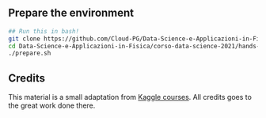 ## Prepare the environment

```bash
## Run this in bash!
git clone https://github.com/Cloud-PG/Data-Science-e-Applicazioni-in-Fisica.git
cd Data-Science-e-Applicazioni-in-Fisica/corso-data-science-2021/hands-on
./prepare.sh
```

## Credits 

This material is a small adaptation from [Kaggle courses](https://www.kaggle.com/learn). All credits goes to the great work done there.
